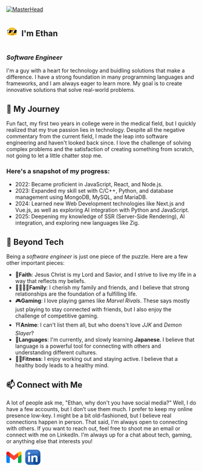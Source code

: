 [![MasterHead](https://github.com/MrF1ow/MrF1ow/blob/main/assets/welcome.png)](https://github.com/MrF1ow)

<div style="display: flex; flex-direction: row; align-items: center;">
  <img src="https://raw.githubusercontent.com/MrF1ow/MrF1ow/main/assets/sunglass.gif" alt="SunglassGif" width="30" height="30" />
  <h2 style="margin-left: 10px">I'm Ethan</h2>
</div>
<h3><em>Software Engineer</em></h3>
<p>
I'm a guy with a heart for technology and buidling solutions that make a difference. I have a strong foundation in many programming languages and frameworks, and I am always eager to learn more. My goal is to create innovative solutions that solve real-world problems. </p>

## 🙌 My Journey
Fun fact, my first two years in college were in the medical field, but I quickly realized that my true passion lies in technology. Despite all the negative commentary from the current field, I made the leap into software engineering and haven't looked back since. I love the challenge of solving complex problems and the satisfaction of creating something from scratch, not going to let a little chatter stop me. 

### Here's a snapshot of my progress:

- 2022: Became proficient in JavaScript, React, and Node.js.
- 2023: Expanded my skill set with C/C++, Python, and database management using MongoDB, MySQL, and MariaDB.
- 2024: Learned new Web Development technologies like Next.js and Vue.js, as well as exploring AI integration with Python and JavaScript.
- 2025: Deepening my knowledge of SSR (Server-Side Rendering), AI integration, and exploring new languages like Zig.

## 🧩 Beyond Tech
Being a *software engineer* is just one piece of the puzzle. Here are a few other important pieces:
- 📖**Faith**: Jesus Christ is my Lord and Savior, and I strive to live my life in a way that reflects my beliefs.
- 👨‍👩‍👧‍👦**Family**: I cherish my family and friends, and I believe that strong relationships are the foundation of a fulfilling life.
- 🎮**Gaming**: I love playing games like *Marvel Rivals*. These says mostly just playing to stay connected with friends, but I also enjoy the challenge of competitive gaming.
- ⛩️**Anime**: I can't list them all, but who doens't love *JJK* and *Demon Slayer*? 
- 💬**Languages**: I'm currently, and slowly learning **Japanese**. I believe that language is a powerful tool for connecting with others and understanding different cultures.
- 🏋️‍♂️**Fitness**: I enjoy working out and staying active. I believe that a healthy body leads to a healthy mind.

## 📫 Connect with Me
A lot of people ask me, "Ethan, why don't you have social media?" Well, I do have a few accounts, but I don’t use them much. I prefer to keep my online presence low-key. I might be a bit old-fashioned, but I believe real connections happen in person. That said, I'm always open to connecting with others. If you want to reach out, feel free to shoot me an email or connect with me on LinkedIn. I'm always up for a chat about tech, gaming, or anything else that interests you!

<div style="display: flex; flex-direction: row; align-items: center; gap: 10px;">
<a href="mailto:eflow1280@gmail.com">
  <img src="https://raw.githubusercontent.com/MrF1ow/MrF1ow/main/assets/gmail.png" alt="Gmail" width="40" height="40" />
</a>
<a href="https://www.linkedin.com/in/ethanflow/">
  <img src="https://raw.githubusercontent.com/MrF1ow/MrF1ow/main/assets/linkedin.png" alt="LinkedIn" width="40" height="40"/>
</a>
</div>




